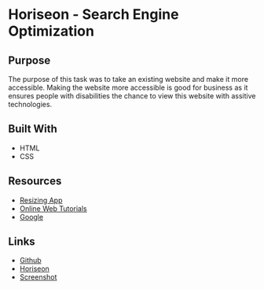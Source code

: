 # Horiseon - Search Engine Optimization

## Purpose

The purpose of this task was to take an existing website and make it more accessible.  Making the website more accessible is good for business as it ensures people with disabilities the chance to view this website with assitive technologies.

## Built With

* HTML
* CSS

## Resources

* <a href="https://resizing.app/blog/how-to-resize-image-without-losing-quality/" target="_blank">Resizing App</a>
* <a href="https://w3schools.com" target="_blank">Online Web Tutorials</a>
* <a href="https://google.com" target="_blank">Google</a>

## Links

* <a href="https://github.com/BMArsenault/horiseon_seo" target="_blank">Github</a>
* <a href="http://127.0.0.1:5500/index.html" target="_blank">Horiseon</a>
* [Screenshot](127.0.0.1_5500_index.html.png)
